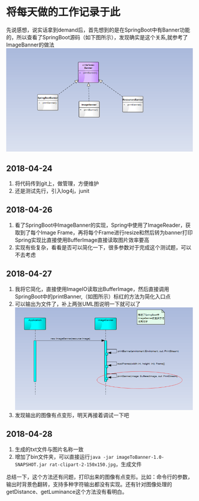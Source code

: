 # 将每天做的工作记录于此
先说感想，说实话拿到demand后，首先想到的是在SpringBoot中有Banner功能的，所以查看了SpringBoot源码（如下图所示），发现确实是这个关系,就参考了ImageBanner的做法
![SpringBoot中ImageBanner继承关系](imgs/1.png)


## 2018-04-24
1. 将代码传到git上，做管理，方便维护
2. 还是测试先行，引入log4j，junit

## 2018-04-26
1. 看了SpringBoot中ImageBanner的实现，Spring中使用了ImageReader，获取到了每个Image Frame，再将每个Frame进行resize和然后转为banner打印
Spring实现比直接使用BufferImage直接读取图片效率要高
2. 实现有些复杂，看看是否可以简化一下，很多参数对于完成这个测试题，可以不去考虑

## 2018-04-27
1. 我将它简化，直接使用ImageIO读取出BufferImage，然后直接调用SpringBoot中的printBanner,（如图所示）标红的方法为简化入口点
2. 可以输出为文件了，补上两张UML图说明一下就可以了
![SpringBoot中ImageBanner核心方法调用顺序](imgs/3.png)
3. 发现输出的图像有点变形，明天再接着调试一下吧

## 2018-04-28
1. 生成的txt文件与图片名称一致
2. 增加了bin文件夹，可以直接运行`java -jar imageToBanner-1.0-SNAPSHOT.jar rat-clipart-2-150x150.jpg`，生成文件

总结一下，这个方法还有问题，打印出来的图像有点变形。比如：命令行的参数，输出时背景色翻转，支持多种字符输出都没有实现。还有针对图像处理的getDistance、getLuminance这个方法没有看明白。

